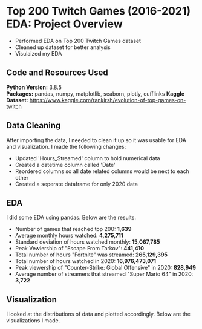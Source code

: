 # Top 200 Twitch Games (2016-2021) EDA: Project Overview 
* Performed EDA on Top 200 Twitch Games dataset
* Cleaned up dataset for better analysis
* Visulaized my EDA 

## Code and Resources Used 
**Python Version:** 3.8.5  
**Packages:** pandas, numpy, matplotlib, seaborn, plotly, cufflinks
**Kaggle Dataset:** https://www.kaggle.com/rankirsh/evolution-of-top-games-on-twitch


## Data Cleaning
After importing the data, I needed to clean it up so it was usable for EDA and visualization. I made the following changes:

* Updated 'Hours_Streamed' column to hold numerical data 
*	Created a datetime column called 'Date' 
*	Reordered columns so all date related columns would be next to each other 
*	Created a seperate dataframe for only 2020 data


## EDA
I did some EDA using pandas. Below are the results.

* Number of games that reached top 200: **1,639**
* Average monthly hours watched: **4,275,711**
* Standard deviation of hours watched monthly: **15,067,785**
* Peak Vewiership of "Escape From Tarkov": **441,410**
* Total number of hours "Fortnite" was streamed: **265,129,395**
* Total number of hours watched in 2020: **16,976,473,071**
* Peak viewership of "Counter-Strike: Global Offensive" in 2020: **828,949**
* Average number of streamers that streamed "Super Mario 64" in 2020: **3,722**


## Visualization
I looked at the distributions of data and plotted accordingly. Below are the visualizations I made.

